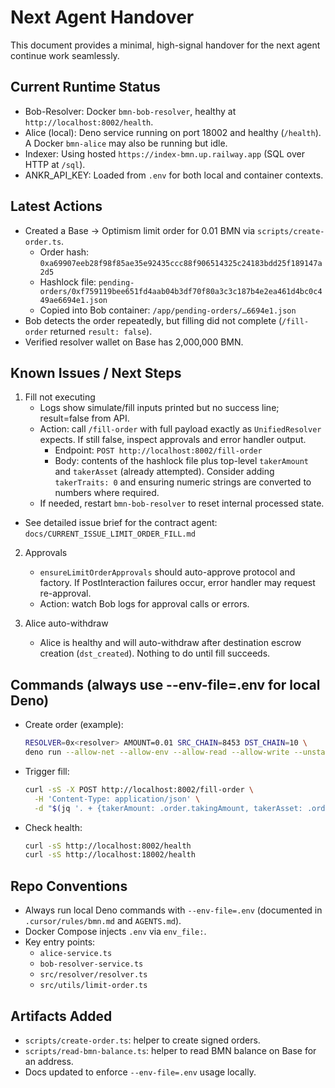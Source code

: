 # Next Agent Handover

This document provides a minimal, high-signal handover for the next agent 
continue work seamlessly.

## Current Runtime Status

- Bob-Resolver: Docker `bmn-bob-resolver`, healthy at
  `http://localhost:8002/health`.
- Alice (local): Deno service running on port 18002 and healthy (`/health`). A
  Docker `bmn-alice` may also be running but idle.
- Indexer: Using hosted `https://index-bmn.up.railway.app` (SQL over HTTP at
  `/sql`).
- ANKR_API_KEY: Loaded from `.env` for both local and container contexts.

## Latest Actions

- Created a Base → Optimism limit order for 0.01 BMN via
  `scripts/create-order.ts`.
  - Order hash:
    `0xa69907eeb28f98f85ae35e92435ccc88f906514325c24183bdd25f189147a2d5`
  - Hashlock file:
    `pending-orders/0xf759119bee651fd4aab04b3df70f80a3c3c187b4e2ea461d4bc0c449ae6694e1.json`
  - Copied into Bob container: `/app/pending-orders/…6694e1.json`
- Bob detects the order repeatedly, but filling did not complete (`/fill-order`
  returned `result: false`).
- Verified resolver wallet on Base has 2,000,000 BMN.

## Known Issues / Next Steps

1. Fill not executing
   - Logs show simulate/fill inputs printed but no success line; result=false
     from API.
   - Action: call `/fill-order` with full payload exactly as `UnifiedResolver`
     expects. If still false, inspect approvals and error handler output.
     - Endpoint: `POST http://localhost:8002/fill-order`
     - Body: contents of the hashlock file plus top-level `takerAmount` and
       `takerAsset` (already attempted). Consider adding `takerTraits: 0` and
       ensuring numeric strings are converted to numbers where required.
   - If needed, restart `bmn-bob-resolver` to reset internal processed state.

  - See detailed issue brief for the contract agent:
    `docs/CURRENT_ISSUE_LIMIT_ORDER_FILL.md`

2. Approvals
   - `ensureLimitOrderApprovals` should auto-approve protocol and factory. If
     PostInteraction failures occur, error handler may request re-approval.
   - Action: watch Bob logs for approval calls or errors.

3. Alice auto-withdraw
   - Alice is healthy and will auto-withdraw after destination escrow creation
     (`dst_created`). Nothing to do until fill succeeds.

## Commands (always use --env-file=.env for local Deno)

- Create order (example):
  ```bash
  RESOLVER=0x<resolver> AMOUNT=0.01 SRC_CHAIN=8453 DST_CHAIN=10 \
  deno run --allow-net --allow-env --allow-read --allow-write --unstable-kv --env-file=.env scripts/create-order.ts
  ```
- Trigger fill:
  ```bash
  curl -sS -X POST http://localhost:8002/fill-order \
    -H 'Content-Type: application/json' \
    -d "$(jq '. + {takerAmount: .order.takingAmount, takerAsset: .order.takerAsset, takerTraits: "0"}' pending-orders/<hashlock>.json)"
  ```
- Check health:
  ```bash
  curl -sS http://localhost:8002/health
  curl -sS http://localhost:18002/health
  ```

## Repo Conventions

- Always run local Deno commands with `--env-file=.env` (documented in
  `.cursor/rules/bmn.md` and `AGENTS.md`).
- Docker Compose injects `.env` via `env_file:`.
- Key entry points:
  - `alice-service.ts`
  - `bob-resolver-service.ts`
  - `src/resolver/resolver.ts`
  - `src/utils/limit-order.ts`

## Artifacts Added

- `scripts/create-order.ts`: helper to create signed orders.
- `scripts/read-bmn-balance.ts`: helper to read BMN balance on Base for an
  address.
- Docs updated to enforce `--env-file=.env` usage locally.
